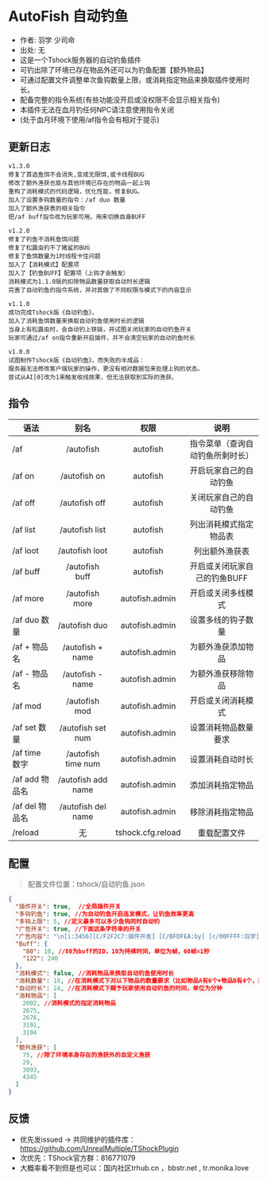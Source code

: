 # AutoFish 自动钓鱼

- 作者: 羽学 少司命
- 出处: 无
- 这是一个Tshock服务器的自动钓鱼插件
- 可钓出除了环境已存在物品外还可以为钓鱼配置【额外物品】
- 可通过配置文件调整单次鱼钩数量上限，或消耗指定物品来换取插件使用时长。
- 配备完整的指令系统(有些功能没开启或没权限不会显示相关指令)
- 本插件无法在血月钓任何NPC请注意使用指令关闭
- (处于血月环境下使用/af指令会有相对于提示)

## 更新日志

```
v1.3.0
修复了首选鱼饵不会消失,变成无限饵,或卡线程BUG
修改了额外渔获也能与其他环境已存在的物品一起上钩
重构了消耗模式的代码逻辑，优化性能，修复BUG。
加入了设置多钩数量的指令：/af duo 数量
加入了额外渔获表的相关指令
把/af buff指令改为玩家可用，用来切换自身BUFF

v1.2.0
修复了钓鱼不消耗鱼饵问题
修复了松露虫钓不了猪鲨的BUG
修复了鱼饵数量为1时线程卡住问题
加入了【消耗模式】配置项
加入了【钓鱼BUFF】配置项（上钩才会触发）
消耗模式为1.1.0版的扣除物品数量获取自动时长逻辑
完善了自动钓鱼的指令系统，并对其做了不同权限与模式下的内容显示

v1.1.0
成功完成Tshock版《自动钓鱼》，
加入了消耗鱼饵数量来换取自动钓鱼使用时长的逻辑
当身上有松露虫时，会自动钓上铁镐，并试图关闭玩家的自动钓鱼开关
玩家可通过/af on指令重新开启插件，并不会清空玩家的自动钓鱼时长

v1.0.0
试图制作Tshock版《自动钓鱼》，而失败的半成品：
服务器无法修改客户端玩家的操作，更没有相对数据包来处理上钩的状态。
尝试从AI[0]改为1来触发收线效果，但无法获取到实际的渔获。

```

## 指令

| 语法                             | 别名  |       权限       |                   说明                   |
| -------------------------------- | :---: | :--------------: | :--------------------------------------: |
| /af  |  /autofish  |   autofish    |    指令菜单（查询自动钓鱼所剩时长）    |
| /af on  |  /autofish on  |   autofish    |    开启玩家自己的自动钓鱼    |
| /af off  |  /autofish off  |   autofish    |    关闭玩家自己的自动钓鱼    |
| /af list  |  /autofish list  |   autofish    |    列出消耗模式指定物品表    |
| /af loot  |  /autofish loot  |   autofish    |    列出额外渔获表   |
| /af buff  |  /autofish buff  |   autofish    |    开启或关闭玩家自己的钓鱼BUFF    |
| /af more  |  /autofish more  |   autofish.admin    |    开启或关闭多线模式   |
| /af duo 数量  | /autofish duo |   autofish.admin    |    设置多线的钩子数量   |
| /af + 物品名  | /autofish + name |   autofish.admin    |    为额外渔获添加物品   |
| /af - 物品名  |  /autofish - name  |   autofish.admin    |    为额外渔获移除物品   |
| /af mod  |  /autofish mod |   autofish.admin    |    开启或关闭消耗模式   |
| /af set 数量 |  /autofish set num |   autofish.admin    |    设置消耗物品数量要求    |
| /af time 数字  |  /autofish time num |   autofish.admin    |    设置消耗自动时长    |
| /af add 物品名  |  /autofish add name |   autofish.admin    |    添加消耗指定物品    |
| /af del 物品名  |  /autofish del name |   autofish.admin    |    移除消耗指定物品    |
| /reload  | 无 |   tshock.cfg.reload    |    重载配置文件    |

## 配置
> 配置文件位置：tshock/自动钓鱼.json
```json
{
  "插件开关": true,  //全局插件开关
  "多钩钓鱼": true, //为自动钓鱼开启连发模式，让钓鱼效率更高
  "多钩上限": 5, //定义最多可以多少鱼钩同时自动钓
  "广告开关": true, //下面这条字符串的开关
  "广告内容": "\n[i:3456][C/F2F2C7:插件开发] [C/BFDFEA:by] [c/00FFFF:羽学] | [c/7CAEDD:少司命][i:3459]", //可自定义的字符串内容
  "Buff": {
    "80": 10, //80为buff的ID，10为持续时间，单位为帧，60帧=1秒
    "122": 240
  },
  "消耗模式": false, //消耗物品来换取自动钓鱼使用时长
  "消耗数量": 10, //在消耗模式下对以下物品的数量要求（比如物品A有6个+物品B有4个，就算10个）
  "自动时长": 24, //在消耗模式下赐予玩家使用自动钓鱼的时间，单位为分钟
  "消耗物品": [
    2002, //消耗模式的指定消耗物品
    2675,
    2676,
    3191,
    3194
  ],
  "额外渔获": [
    75, //除了环境本身存在的渔获外的自定义渔获
    29,
    3093,
    4345
  ]
}
```
## 反馈
- 优先发issued -> 共同维护的插件库：https://github.com/UnrealMultiple/TShockPlugin
- 次优先：TShock官方群：816771079
- 大概率看不到但是也可以：国内社区trhub.cn ，bbstr.net , tr.monika.love

